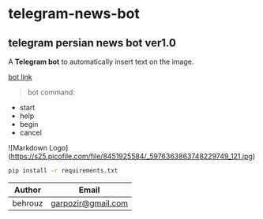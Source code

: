 # telegram-news-bot
## telegram persian news bot ver1.0

A **Telegram bot** to automatically insert text on the image.

[bot link](http://t.me/Jeld_Khabar_Aabi_bot)

> bot command:
* start
* help
* begin
* cancel

![Markdown Logo]
(https://s25.picofile.com/file/8451925584/_5976363863748229749_121.jpg)

```bash
pip install -r requirements.txt
```

|Author     |Email               |
|-----------|--------------------|
|behrouz    |garpozir@gmail.com  |
